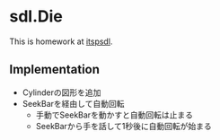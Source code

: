sdl.Die
===

This is homework at [itspsdl](https://itspsdl.github.io/).

## Implementation

- Cylinderの図形を追加
- SeekBarを経由して自動回転
    - 手動でSeekBarを動かすと自動回転は止まる
    - SeekBarから手を話して1秒後に自動回転が始まる
